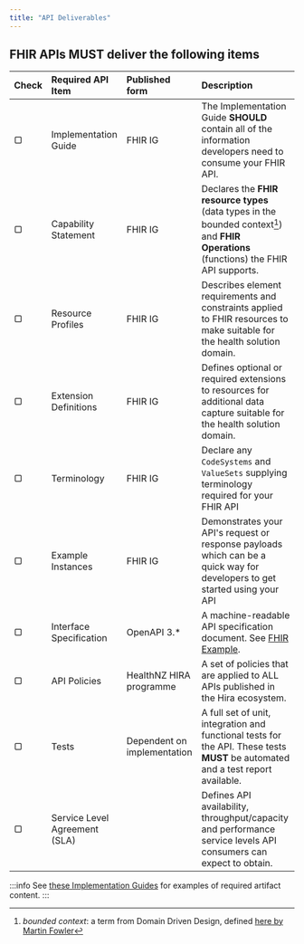 ```yaml
---
title: "API Deliverables"
---
```




## FHIR APIs **MUST** deliver the following items

| Check | Required API Item             |  Published form              | Description                                                                                                                                    |
| :---  | :---------------------------- |  :-------------------------- | :--------------------------------------------------------------------------------------------------------------------------------------------- |
|   ▢   | Implementation Guide           |  FHIR IG                     | The Implementation Guide **SHOULD** contain all of the information developers need to consume your FHIR API.                                   |
|   ▢   | Capability Statement          |  FHIR IG                     | Declares the **FHIR resource types** (data types in the bounded context[^1]) and **FHIR Operations** (functions) the FHIR API supports.        |
|   ▢   | Resource Profiles             |  FHIR IG                     | Describes element requirements and constraints applied to FHIR resources to make suitable for the health solution domain.                      |
|   ▢   | Extension Definitions         |  FHIR IG                     | Defines optional or required extensions to resources for additional data capture suitable for the health solution domain.                      |
|   ▢   | Terminology                   |  FHIR IG                     | Declare any `CodeSystems` and `ValueSets` supplying terminology required for your FHIR API                                                    |
|   ▢   | Example Instances             |  FHIR IG                     | Demonstrates your API's request or response payloads which can be a quick way for developers to get started using your API                     |
|   ▢   | Interface Specification       |  OpenAPI 3.\*                | A machine-readable API specification document. See [FHIR Example](/api-specifications/example-agency-specification).                           |
|   ▢   | API Policies                  |  HealthNZ HIRA programme     | A set of policies that are applied to ALL APIs published in the Hira ecosystem.                                                                |
|   ▢   | Tests                         |  Dependent on implementation | A full set of unit, integration and functional tests for the API. These tests **MUST** be automated and a test report available.               |
|   ▢   | Service Level Agreement (SLA) |                          | Defines API availability, throughput/capacity and performance service levels API consumers can expect to obtain.                               |

[^1]: *bounded context*: a term from Domain Driven Design, defined [here by Martin Fowler](https://martinfowler.com/bliki/BoundedContext.html)

:::info
See [these Implementation Guides](/fhir-api-standard/Principles%20and%20Guidelines/ExistingIGs) for examples of required artifact content.
:::
